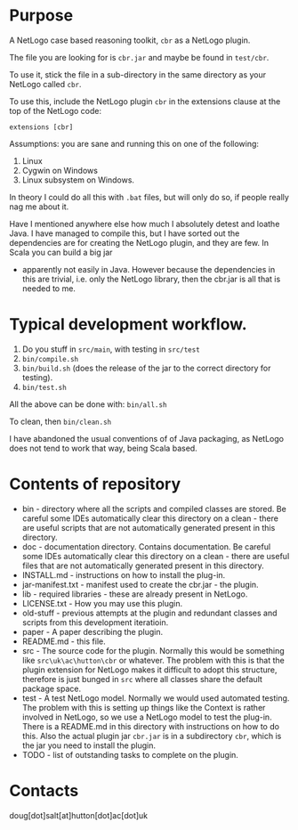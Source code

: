 # Purpose

A NetLogo case based reasoning toolkit, `cbr` as a NetLogo plugin.

The file you are looking for is `cbr.jar` and maybe be found in `test/cbr`.

To use it, stick the file in a sub-directory in the same directory as your
NetLogo called `cbr`.

To use this, include the NetLogo plugin `cbr` in the extensions clause at the
top of the NetLogo code:

```
extensions [cbr]
```

Assumptions: you are sane and running this on one of the following:

1. Linux
2. Cygwin on Windows
3. Linux subsystem on Windows.

In theory I could do all this with `.bat` files, but will only do so, if people
really nag me about it.

Have I mentioned anywhere else how much I absolutely detest and loathe Java. I
have managed to compile this, but I have sorted out the dependencies are for
creating the NetLogo plugin, and they are few. In Scala you can build a big jar
- apparently not easily in Java. However because the dependencies in this are
trivial, i.e. only the NetLogo library, then the cbr.jar is all that is needed
to me.


# Typical development workflow.

1. Do you stuff in `src/main`, with testing in `src/test`
2. `bin/compile.sh`
3. `bin/build.sh` (does the release of the jar to the correct directory for
   testing).
4. `bin/test.sh`

All the above can be done with: `bin/all.sh`

To clean, then `bin/clean.sh`

I have abandoned the usual conventions of of Java packaging, as NetLogo does
not tend to work that way, being Scala based.

# Contents of repository

+ bin - directory where all the scripts and compiled classes are stored. Be
  careful some IDEs automatically clear this directory on a clean - there are
  useful scripts that are not automatically generated present in this
  directory.
+ doc - documentation directory. Contains documentation. Be
  careful some IDEs automatically clear this directory on a clean - there are
  useful files that are not automatically generated present in this directory.
+ INSTALL.md - instructions on how to install the plug-in.
+ jar-manifest.txt - manifest used to create the cbr.jar - the plugin.
+ lib - required libraries - these are already present in NetLogo.
+ LICENSE.txt - How you may use this plugin.
+ old-stuff - previous attempts at the plugin and redundant classes and scripts from this development iteratioin.
+ paper - A paper describing the plugin.
+ README.md - this file.
+ src - The source code for the plugin. Normally this would be something like
  `src\uk\ac\hutton\cbr` or whatever. The problem with this is that the plugin
  extension for NetLogo makes it difficult to adopt this structure, therefore
  is just bunged in `src` where all classes share the default package space.
+ test - A test NetLogo model. Normally we would used automated testing. The
  problem with this is setting up things like the Context is rather involved in
  NetLogo, so we use a NetLogo model to test the plug-in. There is a README.md
  in this directory with instructions on how to do this. Also the actual plugin
  jar `cbr.jar` is in a subdirectory `cbr`, which is the jar you need to
  install the plugin.
+ TODO - list of outstanding tasks to complete on the plugin.

# Contacts

doug[dot]salt[at]hutton[dot]ac[dot]uk


